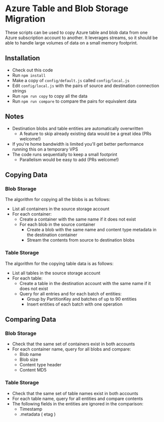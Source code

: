 # Azure Table and Blob Storage Migration

These scripts can be used to copy Azure table and blob data from one Azure subscription account 
to another. It leverages streams, so it should be able to handle large volumes of data on a small 
memory footprint.

## Installation

* Check out this code
* Run `npm install `
* Make a copy of `config/default.js` called `config/local.js`
* Edit `config/local.js` with the pairs of source and destination connection strings
* Run `npm run copy` to copy all the data
* Run `npm run compare` to compare the pairs for equivalent data

## Notes

* Destination blobs and table entities are automatically overwritten
  * A feature to skip already existing data would be a great idea (PRs welcome!) 
* If you're home bandwidth is limited you'll get better performance running this on a temporary VPS
* The code runs sequentially to keep a small footprint
  * Parallelism would be easy to add (PRs welcome!)

## Copying Data

### Blob Storage

The algorithm for copying all the blobs is as follows:

* List all containers in the source storage account
* For each container:
  * Create a container with the same name if it does not exist
  * For each blob in the source container
    * Create a blob with the same name and content type metadata in the destination container
    * Stream the contents from source to destination blobs
    
### Table Storage

The algorithm for the copying table data is as follows:

* List all tables in the source storage account
* For each table:
  * Create a table in the destination account with the same name if it does not exist
  * Query for all entries and for each batch of entities:
    * Group by PartitionKey and batches of up to 90 entities
    * Insert entities of each batch with one operation 
    
## Comparing Data
 
### Blob Storage

* Check that the same set of containers exist in both accounts
* For each container name, query for all blobs and compare:
  * Blob name
  * Blob size
  * Content type header
  * Content MD5

### Table Storage

* Check that the same set of table names exist in both accounts
* For each table name, query for all entities and compare contents
* The following fields in the entities are ignored in the comparison:
  * Timestamp
  * .metadata ( etag )
